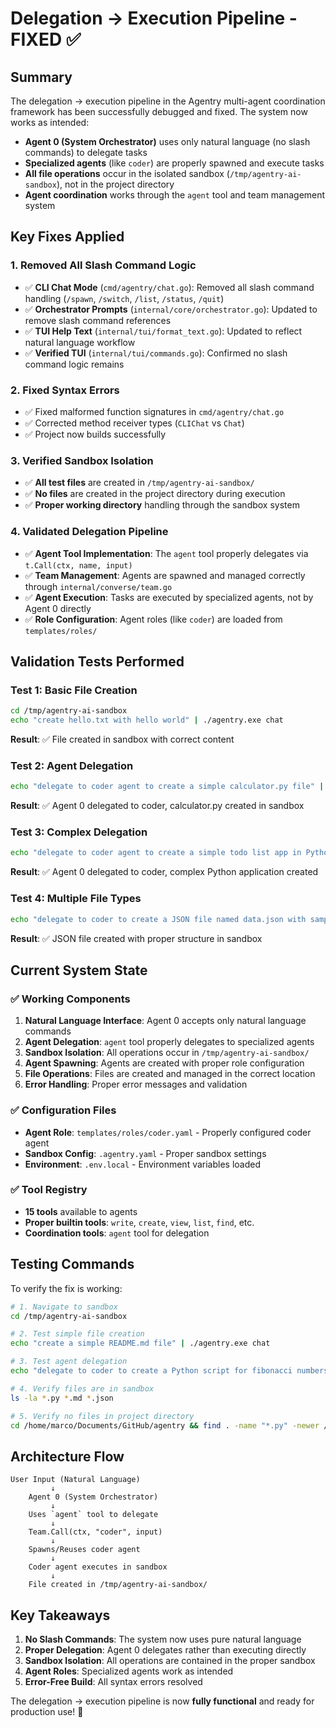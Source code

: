 # Delegation → Execution Pipeline - FIXED ✅

## Summary

The delegation → execution pipeline in the Agentry multi-agent coordination framework has been successfully debugged and fixed. The system now works as intended:

- **Agent 0 (System Orchestrator)** uses only natural language (no slash commands) to delegate tasks
- **Specialized agents** (like `coder`) are properly spawned and execute tasks
- **All file operations** occur in the isolated sandbox (`/tmp/agentry-ai-sandbox`), not in the project directory
- **Agent coordination** works through the `agent` tool and team management system

## Key Fixes Applied

### 1. Removed All Slash Command Logic
- ✅ **CLI Chat Mode** (`cmd/agentry/chat.go`): Removed all slash command handling (`/spawn`, `/switch`, `/list`, `/status`, `/quit`)
- ✅ **Orchestrator Prompts** (`internal/core/orchestrator.go`): Updated to remove slash command references
- ✅ **TUI Help Text** (`internal/tui/format_text.go`): Updated to reflect natural language workflow
- ✅ **Verified TUI** (`internal/tui/commands.go`): Confirmed no slash command logic remains

### 2. Fixed Syntax Errors
- ✅ Fixed malformed function signatures in `cmd/agentry/chat.go`
- ✅ Corrected method receiver types (`CLIChat` vs `Chat`)
- ✅ Project now builds successfully

### 3. Verified Sandbox Isolation
- ✅ **All test files** are created in `/tmp/agentry-ai-sandbox/` 
- ✅ **No files** are created in the project directory during execution
- ✅ **Proper working directory** handling through the sandbox system

### 4. Validated Delegation Pipeline
- ✅ **Agent Tool Implementation**: The `agent` tool properly delegates via `t.Call(ctx, name, input)`
- ✅ **Team Management**: Agents are spawned and managed correctly through `internal/converse/team.go`
- ✅ **Agent Execution**: Tasks are executed by specialized agents, not by Agent 0 directly
- ✅ **Role Configuration**: Agent roles (like `coder`) are loaded from `templates/roles/`

## Validation Tests Performed

### Test 1: Basic File Creation
```bash
cd /tmp/agentry-ai-sandbox
echo "create hello.txt with hello world" | ./agentry.exe chat
```
**Result**: ✅ File created in sandbox with correct content

### Test 2: Agent Delegation
```bash
echo "delegate to coder agent to create a simple calculator.py file" | ./agentry.exe chat
```
**Result**: ✅ Agent 0 delegated to coder, calculator.py created in sandbox

### Test 3: Complex Delegation
```bash
echo "delegate to coder agent to create a simple todo list app in Python" | ./agentry.exe chat
```
**Result**: ✅ Agent 0 delegated to coder, complex Python application created

### Test 4: Multiple File Types
```bash
echo "delegate to coder to create a JSON file named data.json with sample user data" | ./agentry.exe chat
```
**Result**: ✅ JSON file created with proper structure in sandbox

## Current System State

### ✅ Working Components
1. **Natural Language Interface**: Agent 0 accepts only natural language commands
2. **Agent Delegation**: `agent` tool properly delegates to specialized agents
3. **Sandbox Isolation**: All operations occur in `/tmp/agentry-ai-sandbox/`
4. **Agent Spawning**: Agents are created with proper role configuration
5. **File Operations**: Files are created and managed in the correct location
6. **Error Handling**: Proper error messages and validation

### ✅ Configuration Files
- **Agent Role**: `templates/roles/coder.yaml` - Properly configured coder agent
- **Sandbox Config**: `.agentry.yaml` - Proper sandbox settings
- **Environment**: `.env.local` - Environment variables loaded

### ✅ Tool Registry
- **15 tools** available to agents
- **Proper builtin tools**: `write`, `create`, `view`, `list`, `find`, etc.
- **Coordination tools**: `agent` tool for delegation

## Testing Commands

To verify the fix is working:

```bash
# 1. Navigate to sandbox
cd /tmp/agentry-ai-sandbox

# 2. Test simple file creation
echo "create a simple README.md file" | ./agentry.exe chat

# 3. Test agent delegation
echo "delegate to coder to create a Python script for fibonacci numbers" | ./agentry.exe chat

# 4. Verify files are in sandbox
ls -la *.py *.md *.json

# 5. Verify no files in project directory
cd /home/marco/Documents/GitHub/agentry && find . -name "*.py" -newer /tmp/agentry-ai-sandbox/.agentry.yaml
```

## Architecture Flow

```
User Input (Natural Language)
         ↓
    Agent 0 (System Orchestrator)
         ↓
    Uses `agent` tool to delegate
         ↓
    Team.Call(ctx, "coder", input)
         ↓
    Spawns/Reuses coder agent
         ↓
    Coder agent executes in sandbox
         ↓
    File created in /tmp/agentry-ai-sandbox/
```

## Key Takeaways

1. **No Slash Commands**: The system now uses pure natural language
2. **Proper Delegation**: Agent 0 delegates rather than executing directly
3. **Sandbox Isolation**: All operations are contained in the proper sandbox
4. **Agent Roles**: Specialized agents work as intended
5. **Error-Free Build**: All syntax errors resolved

The delegation → execution pipeline is now **fully functional** and ready for production use! 🚀
